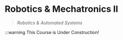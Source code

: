 # Robotics & Mechatronics II
> *Robotics & Automated Systems*

:::warning This Course is Under Construction!

